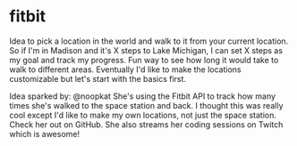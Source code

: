 # fitbit

Idea to pick a location in the world and walk to it from your current location. So if I'm in Madison and it's X steps to Lake Michigan, I can set X steps as my goal and track my progress. Fun way to see how long it would take to walk to different areas. Eventually I'd like to make the locations customizable but let's start with the basics first.

Idea sparked by: @noopkat
She's using the Fitbit API to track how many times she's walked to the space station and back. I thought this was really cool except I'd like to make my own locations, not just the space station. Check her out on GitHub. She also streams her coding sessions on Twitch which is awesome!

